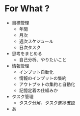 # For What ?
- 目標管理
	- 年間
	- 月次
	- 週次スケジュール
	- 日次タスク
- 思考をまとめる
	- 自己分析、やりたいこと
- 情報管理
	- インプット自動化
	- 情報のインプットの集約
	- アウトプットの集約と自動化
	- 記憶定着の仕組みか
- タスク管理
	- タスク分解、タスク進捗確認
- あ